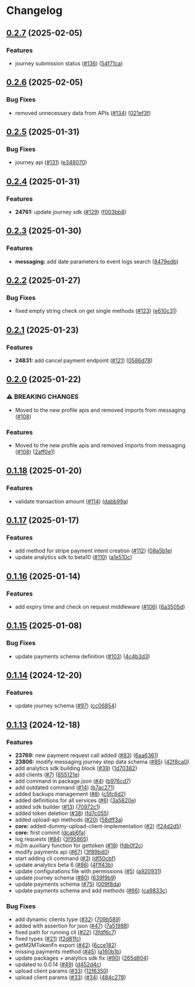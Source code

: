 # Changelog

## [0.2.7](https://github.com/ogcio/building-blocks-sdk/compare/@ogcio/building-blocks-sdk@v0.2.6...@ogcio/building-blocks-sdk@v0.2.7) (2025-02-05)


### Features

* journey submission status ([#136](https://github.com/ogcio/building-blocks-sdk/issues/136)) ([54f71ca](https://github.com/ogcio/building-blocks-sdk/commit/54f71ca8058ca527b2514e57a90283ccfa20ef3f))

## [0.2.6](https://github.com/ogcio/building-blocks-sdk/compare/@ogcio/building-blocks-sdk@v0.2.5...@ogcio/building-blocks-sdk@v0.2.6) (2025-02-05)


### Bug Fixes

* removed unnecessary data from APIs ([#134](https://github.com/ogcio/building-blocks-sdk/issues/134)) ([021ef3f](https://github.com/ogcio/building-blocks-sdk/commit/021ef3fc4096f0a0a1c097a5f32d105a9aa3c625))

## [0.2.5](https://github.com/ogcio/building-blocks-sdk/compare/@ogcio/building-blocks-sdk@v0.2.4...@ogcio/building-blocks-sdk@v0.2.5) (2025-01-31)


### Bug Fixes

* journey api ([#131](https://github.com/ogcio/building-blocks-sdk/issues/131)) ([e348070](https://github.com/ogcio/building-blocks-sdk/commit/e348070aa6f68b81d84dfd613695a616e91de374))

## [0.2.4](https://github.com/ogcio/building-blocks-sdk/compare/@ogcio/building-blocks-sdk@v0.2.3...@ogcio/building-blocks-sdk@v0.2.4) (2025-01-31)


### Features

* **24761:** update journey sdk ([#129](https://github.com/ogcio/building-blocks-sdk/issues/129)) ([f003bb8](https://github.com/ogcio/building-blocks-sdk/commit/f003bb8747b9d62006d022f69b09154353016e0b))

## [0.2.3](https://github.com/ogcio/building-blocks-sdk/compare/@ogcio/building-blocks-sdk@v0.2.2...@ogcio/building-blocks-sdk@v0.2.3) (2025-01-30)


### Features

* **messaging:** add date parameters to event logs search ([8479edb](https://github.com/ogcio/building-blocks-sdk/commit/8479edbbbc8347a9684c1cebf91ecbfa762c3302))

## [0.2.2](https://github.com/ogcio/building-blocks-sdk/compare/@ogcio/building-blocks-sdk@v0.2.1...@ogcio/building-blocks-sdk@v0.2.2) (2025-01-27)


### Bug Fixes

* fixed empty string check on get single methods ([#123](https://github.com/ogcio/building-blocks-sdk/issues/123)) ([e610c31](https://github.com/ogcio/building-blocks-sdk/commit/e610c315358045425d33cf96e6f2afb4052615ed))

## [0.2.1](https://github.com/ogcio/building-blocks-sdk/compare/@ogcio/building-blocks-sdk@v0.2.0...@ogcio/building-blocks-sdk@v0.2.1) (2025-01-23)


### Features

* **24831:** add cancel payment endpoint ([#121](https://github.com/ogcio/building-blocks-sdk/issues/121)) ([0586d78](https://github.com/ogcio/building-blocks-sdk/commit/0586d78b7a14a0ca1fec0e8ff18ad37238623bbe))

## [0.2.0](https://github.com/ogcio/building-blocks-sdk/compare/@ogcio/building-blocks-sdk@v0.1.18...@ogcio/building-blocks-sdk@v0.2.0) (2025-01-22)


### ⚠ BREAKING CHANGES

* Moved to the new profile apis and removed imports from messaging ([#108](https://github.com/ogcio/building-blocks-sdk/issues/108))

### Features

* Moved to the new profile apis and removed imports from messaging ([#108](https://github.com/ogcio/building-blocks-sdk/issues/108)) ([2aff0e1](https://github.com/ogcio/building-blocks-sdk/commit/2aff0e1807c061a233d064f0c9a2080c9b0e78e0))

## [0.1.18](https://github.com/ogcio/building-blocks-sdk/compare/@ogcio/building-blocks-sdk@v0.1.17...@ogcio/building-blocks-sdk@v0.1.18) (2025-01-20)


### Features

* validate transaction amount ([#114](https://github.com/ogcio/building-blocks-sdk/issues/114)) ([dabb99a](https://github.com/ogcio/building-blocks-sdk/commit/dabb99add732cf3ff24412ca764a2b9268057c1d))

## [0.1.17](https://github.com/ogcio/building-blocks-sdk/compare/@ogcio/building-blocks-sdk@v0.1.16...@ogcio/building-blocks-sdk@v0.1.17) (2025-01-17)


### Features

* add method for stripe payment intent creation ([#112](https://github.com/ogcio/building-blocks-sdk/issues/112)) ([08a5b1e](https://github.com/ogcio/building-blocks-sdk/commit/08a5b1e9d3a39e4a06f5dea567cc9ee68f774fca))
* update analytics sdk to beta10 ([#110](https://github.com/ogcio/building-blocks-sdk/issues/110)) ([a1e510c](https://github.com/ogcio/building-blocks-sdk/commit/a1e510c2c179923b5d60f52da43f4fb00c4d6e74))

## [0.1.16](https://github.com/ogcio/building-blocks-sdk/compare/@ogcio/building-blocks-sdk@v0.1.15...@ogcio/building-blocks-sdk@v0.1.16) (2025-01-14)


### Features

* add expiry time and check on request middleware ([#106](https://github.com/ogcio/building-blocks-sdk/issues/106)) ([6a3505d](https://github.com/ogcio/building-blocks-sdk/commit/6a3505d763ad7a26a985e4c6fb8bd9c65c060abb))

## [0.1.15](https://github.com/ogcio/building-blocks-sdk/compare/@ogcio/building-blocks-sdk@v0.1.14...@ogcio/building-blocks-sdk@v0.1.15) (2025-01-08)


### Bug Fixes

* update payments schema definition ([#103](https://github.com/ogcio/building-blocks-sdk/issues/103)) ([4c4b3d3](https://github.com/ogcio/building-blocks-sdk/commit/4c4b3d35d3718c680e69bffb22ba36659b903a1e))

## [0.1.14](https://github.com/ogcio/building-blocks-sdk/compare/@ogcio/building-blocks-sdk@v0.1.13...@ogcio/building-blocks-sdk@v0.1.14) (2024-12-20)


### Features

* update journey schema ([#97](https://github.com/ogcio/building-blocks-sdk/issues/97)) ([cc06854](https://github.com/ogcio/building-blocks-sdk/commit/cc068546457d517a31bda420cfeb2f78f8858915))

## [0.1.13](https://github.com/ogcio/building-blocks-sdk/compare/@ogcio/building-blocks-sdk@v0.1.12...@ogcio/building-blocks-sdk@v0.1.13) (2024-12-18)


### Features

* **23769:** new payment request call added ([#83](https://github.com/ogcio/building-blocks-sdk/issues/83)) ([6aa6361](https://github.com/ogcio/building-blocks-sdk/commit/6aa6361cbaf2b634782ee6371da54434c27b7260))
* **23806:** modify messaging journey step data schema ([#85](https://github.com/ogcio/building-blocks-sdk/issues/85)) ([42f8ca0](https://github.com/ogcio/building-blocks-sdk/commit/42f8ca08c6bc4b3178ec144d3f64b3fb7662eb9a))
* add analytics sdk building block ([#39](https://github.com/ogcio/building-blocks-sdk/issues/39)) ([1d70382](https://github.com/ogcio/building-blocks-sdk/commit/1d70382cbef7f1d7b60b0693d62815e24b186cd9))
* add clients ([#7](https://github.com/ogcio/building-blocks-sdk/issues/7)) ([855121e](https://github.com/ogcio/building-blocks-sdk/commit/855121ea5f607898c9f794e0a36fe65080e118ad))
* add command in package.json ([#4](https://github.com/ogcio/building-blocks-sdk/issues/4)) ([b976cd7](https://github.com/ogcio/building-blocks-sdk/commit/b976cd77f38a264252871d82d63b4e0615b8d633))
* add outdated command ([#14](https://github.com/ogcio/building-blocks-sdk/issues/14)) ([b7ac271](https://github.com/ogcio/building-blocks-sdk/commit/b7ac27112f713bdaba700f49c3d1086275750d68))
* added backups management ([#8](https://github.com/ogcio/building-blocks-sdk/issues/8)) ([c5fc6d2](https://github.com/ogcio/building-blocks-sdk/commit/c5fc6d2c296fe71092dda91b6ae0f7eaf729bfd4))
* added definitions for all services ([#6](https://github.com/ogcio/building-blocks-sdk/issues/6)) ([3a5820e](https://github.com/ogcio/building-blocks-sdk/commit/3a5820ebbda54140f9a0c5deaee86d33146ab8ac))
* added sdk builder ([#13](https://github.com/ogcio/building-blocks-sdk/issues/13)) ([70972c1](https://github.com/ogcio/building-blocks-sdk/commit/70972c12aa55943a5b34a39964ca1f0caa52cbc8))
* added token deletion ([#38](https://github.com/ogcio/building-blocks-sdk/issues/38)) ([fd7c055](https://github.com/ogcio/building-blocks-sdk/commit/fd7c05553bd44b335b16b265dc8abacc51ddf839))
* added upload-api methods ([#20](https://github.com/ogcio/building-blocks-sdk/issues/20)) ([58dff3a](https://github.com/ogcio/building-blocks-sdk/commit/58dff3abb5ccae1f83a1caf2d2a98421a81a71b9))
* **core:** added-dummy-upload-client-implementation ([#2](https://github.com/ogcio/building-blocks-sdk/issues/2)) ([f24d2d5](https://github.com/ogcio/building-blocks-sdk/commit/f24d2d50efc65e09fd28806a3e3005a872c5d3e7))
* **core:** first commit ([dcab6fa](https://github.com/ogcio/building-blocks-sdk/commit/dcab6fab78bdd868dde6834ae00233580d339f3c))
* log requests ([#84](https://github.com/ogcio/building-blocks-sdk/issues/84)) ([3f95865](https://github.com/ogcio/building-blocks-sdk/commit/3f958654c31fb6da402e04a2d8740c6631b9e656))
* m2m auxiliary function for gettoken ([#18](https://github.com/ogcio/building-blocks-sdk/issues/18)) ([fdb0f2c](https://github.com/ogcio/building-blocks-sdk/commit/fdb0f2cd1e282396798bed3978cc1d81f64b827a))
* modify payments api ([#67](https://github.com/ogcio/building-blocks-sdk/issues/67)) ([3f89bd0](https://github.com/ogcio/building-blocks-sdk/commit/3f89bd0cd324b5551309cdb4bcd794ebbf2d32dd))
* start adding cli command ([#3](https://github.com/ogcio/building-blocks-sdk/issues/3)) ([df50cbf](https://github.com/ogcio/building-blocks-sdk/commit/df50cbfc838ca2b6b1af095788a8a68bdb3bb0a0))
* update analytics beta 6 ([#86](https://github.com/ogcio/building-blocks-sdk/issues/86)) ([4f1f43b](https://github.com/ogcio/building-blocks-sdk/commit/4f1f43bcbb8ffbc61dad443ba5aed2034bd435bb))
* update configurations file with permissions ([#5](https://github.com/ogcio/building-blocks-sdk/issues/5)) ([a920931](https://github.com/ogcio/building-blocks-sdk/commit/a9209318a45680275d8d18a590a1f9ee55027494))
* update journey schema ([#80](https://github.com/ogcio/building-blocks-sdk/issues/80)) ([639f9b9](https://github.com/ogcio/building-blocks-sdk/commit/639f9b995c6ba78d6a69cf2e72e45732af92a44e))
* update payments schema ([#75](https://github.com/ogcio/building-blocks-sdk/issues/75)) ([009f8da](https://github.com/ogcio/building-blocks-sdk/commit/009f8da3537803e226382c434c0aed9067637fd2))
* update payments schema and add methods ([#66](https://github.com/ogcio/building-blocks-sdk/issues/66)) ([ca9833c](https://github.com/ogcio/building-blocks-sdk/commit/ca9833c1efb1b97bec9fca170aa8a470c75b19eb))


### Bug Fixes

* add dynamic clients type ([#32](https://github.com/ogcio/building-blocks-sdk/issues/32)) ([709b589](https://github.com/ogcio/building-blocks-sdk/commit/709b58974cfad2eae195b511cea02410a7b89f02))
* added with assertion for json ([#47](https://github.com/ogcio/building-blocks-sdk/issues/47)) ([7a51988](https://github.com/ogcio/building-blocks-sdk/commit/7a5198850594313ae2a5fdef1fffd3b9bf8c196c))
* fixed path for running cli ([#22](https://github.com/ogcio/building-blocks-sdk/issues/22)) ([3fdf6c7](https://github.com/ogcio/building-blocks-sdk/commit/3fdf6c72fbc9b4222feae324cc06deaf53ed3be7))
* fixed types ([#21](https://github.com/ogcio/building-blocks-sdk/issues/21)) ([f2d81fc](https://github.com/ogcio/building-blocks-sdk/commit/f2d81fc5e73adb709163753bcba1f8cb62ca728c))
* getM2MTokenFn export ([#42](https://github.com/ogcio/building-blocks-sdk/issues/42)) ([6cce182](https://github.com/ogcio/building-blocks-sdk/commit/6cce1825a49079021902aa3f98270f6745b7158e))
* missing payments method ([#45](https://github.com/ogcio/building-blocks-sdk/issues/45)) ([a160b1b](https://github.com/ogcio/building-blocks-sdk/commit/a160b1be65b47ea53caff9911de79b7054bda768))
* update packages + analytics sdk fix ([#90](https://github.com/ogcio/building-blocks-sdk/issues/90)) ([265d804](https://github.com/ogcio/building-blocks-sdk/commit/265d8049b629ad7f57105322f71f94d050292755))
* updated to 0.0.14 ([#49](https://github.com/ogcio/building-blocks-sdk/issues/49)) ([d452d4c](https://github.com/ogcio/building-blocks-sdk/commit/d452d4c1b6a1ed2d61a6d51d43daa584edf5a411))
* upload client params ([#33](https://github.com/ogcio/building-blocks-sdk/issues/33)) ([12f6350](https://github.com/ogcio/building-blocks-sdk/commit/12f63502b27610f76d9e0de418ec649e4fbefa84))
* upload client params ([#33](https://github.com/ogcio/building-blocks-sdk/issues/33)) ([#34](https://github.com/ogcio/building-blocks-sdk/issues/34)) ([484c278](https://github.com/ogcio/building-blocks-sdk/commit/484c278a553aad31887789861a03e872ce4cbc0f))
